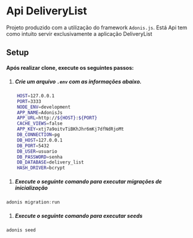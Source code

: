 # Api DeliveryList

Projeto produzido com a utilização do framework `Adonis.js`.
Está Api tem como intuito servir exclusivamente a aplicação DeliveryList


## Setup

#### Após realizar clone, execute os seguintes passos:

1. ##### Crie um arquivo  `.env` com as informações abaixo.
```bash
    HOST=127.0.0.1
    PORT=3333
    NODE_ENV=development
    APP_NAME=AdonisJs
    APP_URL=http://${HOST}:${PORT}
    CACHE_VIEWS=false
    APP_KEY=xtj7a9oitvTiBKhJhr6mKj7dfNdRjoMt
    DB_CONNECTION=pg
    DB_HOST=127.0.0.1
    DB_PORT=5432
    DB_USER=usuario
    DB_PASSWORD=senha
    DB_DATABASE=delivery_list
    HASH_DRIVER=bcrypt
```

1. ##### Execute o seguinte comando para executar migrações de inicialização

```js
adonis migration:run
```

1. ##### Execute o seguinte comando para executar seeds

```js
adonis seed
```

